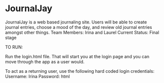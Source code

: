 # JournalJay 
JournalJay is a web based journaling site. Users will be able to create journal entries, choose a mood of the day,
and review old journal entries amongst other things.
Team Members: Irina and Laurel 
Current Status: Final stage

TO RUN: 

Run the login.html file. That will start you at the login page and you can move through the 
app as a user would.

To act as a returning user, use the following hard coded login credentials:
Username: Irina
Password: html

